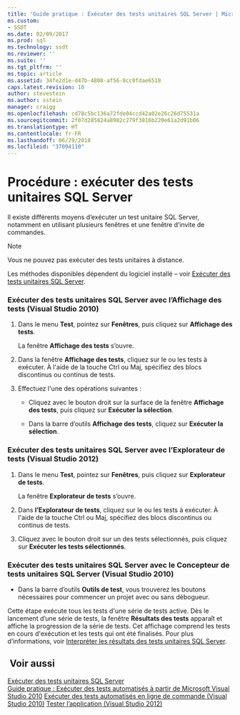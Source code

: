 ```yaml
---
title: 'Guide pratique : Exécuter des tests unitaires SQL Server | Microsoft Docs'
ms.custom:
- SSDT
ms.date: 02/09/2017
ms.prod: sql
ms.technology: ssdt
ms.reviewer: ''
ms.suite: ''
ms.tgt_pltfrm: ''
ms.topic: article
ms.assetid: 34fe2d1e-d47b-4808-af56-8cc0fdae6518
caps.latest.revision: 10
author: stevestein
ms.author: sstein
manager: craigg
ms.openlocfilehash: cd78c5bc136a72fde04ccd42a02e26c26d75531a
ms.sourcegitcommit: 2f07d285824a8982c279f3816b220e61a2d91b06
ms.translationtype: HT
ms.contentlocale: fr-FR
ms.lasthandoff: 06/29/2018
ms.locfileid: "37094110"
---
```

# <a name="how-to-run-sql-server-unit-tests"></a>Procédure : exécuter des tests unitaires SQL Server
Il existe différents moyens d’exécuter un test unitaire SQL Server, notamment en utilisant plusieurs fenêtres et une fenêtre d’invite de commandes.  
  
> [!NOTE]  
> Vous ne pouvez pas exécuter des tests unitaires à distance.  
  
Les méthodes disponibles dépendent du logiciel installé – voir [Exécuter des tests unitaires SQL Server](../ssdt/running-sql-server-unit-tests.md).  
  
### <a name="to-run-sql-server-unit-tests-using-test-view-visual-studio-2010"></a>Exécuter des tests unitaires SQL Server avec l’Affichage des tests (Visual Studio 2010)  
  
1.  Dans le menu **Test**, pointez sur **Fenêtres**, puis cliquez sur **Affichage des tests**.  
  
    La fenêtre **Affichage des tests** s’ouvre.  
  
2.  Dans la fenêtre **Affichage des tests**, cliquez sur le ou les tests à exécuter. À l'aide de la touche Ctrl ou Maj, spécifiez des blocs discontinus ou continus de tests.  
  
3.  Effectuez l'une des opérations suivantes :  
  
    -   Cliquez avec le bouton droit sur la surface de la fenêtre **Affichage des tests**, puis cliquez sur **Exécuter la sélection**.  
  
    -   Dans la barre d’outils **Affichage des tests**, cliquez sur **Exécuter la sélection**.  
  
### <a name="to-run-sql-server-unit-tests-using-test-explorer-visual-studio-2012"></a>Exécuter des tests unitaires SQL Server avec l’Explorateur de tests (Visual Studio 2012)  
  
1.  Dans le menu **Test**, pointez sur **Fenêtres**, puis cliquez sur **Explorateur de tests**.  
  
    La fenêtre **Explorateur de tests** s’ouvre.  
  
2.  Dans **l’Explorateur de tests**, cliquez sur le ou les tests à exécuter. À l'aide de la touche Ctrl ou Maj, spécifiez des blocs discontinus ou continus de tests.  
  
3.  Cliquez avec le bouton droit sur un des tests sélectionnés, puis cliquez sur **Exécuter les tests sélectionnés**.  
  
### <a name="to-run-sql-server-unit-tests-from-the-sql-server-unit-test-designer-visual-studio-2010"></a>Exécuter des tests unitaires SQL Server avec le Concepteur de tests unitaires SQL Server (Visual Studio 2010)  
  
-   Dans la barre d’outils **Outils de test**, vous trouverez les boutons nécessaires pour commencer un projet avec ou sans débogueur.  
  
Cette étape exécute tous les tests d'une série de tests active. Dès le lancement d’une série de tests, la fenêtre **Résultats des tests** apparaît et affiche la progression de la série de tests. Cet affichage comprend les tests en cours d'exécution et les tests qui ont été finalisés. Pour plus d’informations, voir [Interpréter les résultats des tests unitaires SQL Server](../ssdt/interpreting-sql-server-unit-test-results.md).  
  
## <a name="see-also"></a> Voir aussi  
[Exécuter des tests unitaires SQL Server](../ssdt/running-sql-server-unit-tests.md)  
[Guide pratique : Exécuter des tests automatisés à partir de Microsoft Visual Studio 2010](http://msdn.microsoft.com/library/ms182470(VS.100).aspx)  
[Exécuter des tests automatisés en ligne de commande (Visual Studio 2010)](http://msdn.microsoft.com/library/ms182486(VS.100).aspx)  
[Tester l’application (Visual Studio 2012)](http://msdn.microsoft.com/library/ms182409.aspx)  
  

